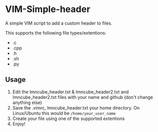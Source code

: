 # VIM-Simple-header
A simple VIM script to add a custom header to files.

This supports the following file types/extentions:

- .c
- .cpp
- .h
- .sh
- .py

## Usage
1) Edit the lmncube_header.txt & lmncube_header2.txt and lmncube_header2.txt files with your name and github (don't change anything else)
2) Save the .vimrc, lmncube_header.txt your home directory. On Linux/Ubuntu this would be `/home/your_user_name`
3) Create your file using one of the supported extentions
4) Enjoy!
